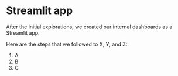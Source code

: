 # Streamlit app

After the initial explorations, we created our internal dashboards as a Streamlit app.

Here are the steps that we followed to X, Y, and Z:
1. A
2. B
3. C
